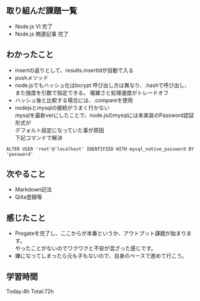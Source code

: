 ## 取り組んだ課題一覧
- Node.js Ⅵ 完了
- Node.js 関連記事 完了

## わかったこと
- insertの返りとして、results.insertIdが自動で入る
- pushメソッド
- node.jsでもハッシュ化はbcrypt
呼び出し方は異なり、.hashで呼び出し、また強度を引数で指定できる。
複雑さと処理速度がトレードオフ
- ハッシュ後と比較する場合には、.compareを使用
- nodejsとmysqlの接続がうまく行かない  
  mysqlを最新verにしたことで、node.jsのmysqlには未実装のPassword認証形式が  
  デフォルト設定になっていた事が原因  
  下記コマンドで解決  
```
ALTER USER 'root'@'localhost' IDENTIFIED WITH mysql_native_password BY 'password'
```

## 次やること
- Markdown記法
- Qiita登録等

## 感じたこと
- Progateを完了し、ここからが本番というか、アウトプット課題が始まります。  
  やったことがないのでワクワクと不安が混ざった感じです。
- 嫌になってしまったら元も子もないので、自身のペースで進めて行こう。

## 学習時間
Today:4h
Total:72h
